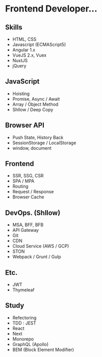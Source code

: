 # Frontend Developer...

## Skills
- HTML, CSS
- Javascript (ECMAScript5)
- Angular 1.x
- VueJS 2.x, Vuex
- NuxtJS
- jQuery

## JavaScript
- Hoisting
- Promise, Async / Await
- Array / Object Method
- Shllow / Deep Copy

## Browser API
- Push State, History Back
- SessionStorage / LocalStorage
- window, document

## Frontend
- SSR, SSG, CSR
- SPA / MPA
- Routing
- Request / Response
- Browser Cache

## DevOps. (Shllow)
- MSA, BFF, BFB
- API Gateway
- Git
- CDN
- Cloud Service (AWS / GCP)
- STON
- Webpack / Grunt / Gulp

## Etc.
- JWT
- Thymeleaf

## Study
- Refectoring
- TDD : JEST
- React
- Next
- Monorepo
- GraphQL (Apollo)
- BEM (Block Element Modifier)

